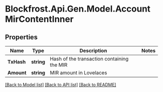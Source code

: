 # Blockfrost.Api.Gen.Model.AccountMirContentInner
## Properties

Name | Type | Description | Notes
------------ | ------------- | ------------- | -------------
**TxHash** | **string** | Hash of the transaction containing the MIR | 
**Amount** | **string** | MIR amount in Lovelaces | 

[[Back to Model list]](../README.md#documentation-for-models) [[Back to API list]](../README.md#documentation-for-api-endpoints) [[Back to README]](../README.md)

